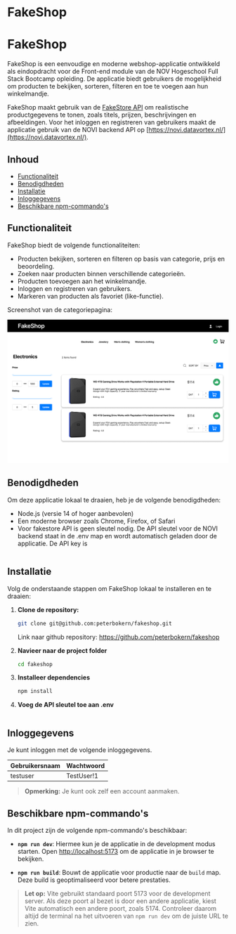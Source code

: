 # FakeShop

# FakeShop

FakeShop is een eenvoudige en moderne webshop-applicatie ontwikkeld als eindopdracht voor de Front-end module van de NOV Hogeschool Full Stack Bootcamp opleiding. De applicatie biedt gebruikers de mogelijkheid om producten te bekijken, sorteren, filteren en toe te voegen aan hun winkelmandje.

FakeShop maakt gebruik van de [FakeStore API](https://fakestoreapi.com/) om realistische productgegevens te tonen, zoals titels, prijzen, beschrijvingen en afbeeldingen. Voor het inloggen en registreren van gebruikers maakt de applicatie gebruik van de NOVI backend API op [https://novi.datavortex.nl/](https://novi.datavortex.nl/). 


## Inhoud

- [Functionaliteit](#functionaliteit)
- [Benodigdheden](#benodigdheden)
- [Installatie](#installatie)
- [Inloggegevens](#inloggegevens)
- [Beschikbare npm-commando's](#beschikbare-npm-commando's)

## Functionaliteit

FakeShop biedt de volgende functionaliteiten:
- Producten bekijken, sorteren en filteren op basis van categorie, prijs en beoordeling.
- Zoeken naar producten binnen verschillende categorieën.
- Producten toevoegen aan het winkelmandje.
- Inloggen en registreren van gebruikers.
- Markeren van producten als favoriet (like-functie).

Screenshot van de categoriepagina:

![img.png](img.png)

## Benodigdheden

Om deze applicatie lokaal te draaien, heb je de volgende benodigdheden:

- Node.js (versie 14 of hoger aanbevolen)
- Een moderne browser zoals Chrome, Firefox, of Safari
- Voor fakestore API is geen sleutel nodig. De API sleutel voor de NOVI backend staat in de .env map en wordt automatisch geladen door de applicatie. De API key is
   ```bash
  
## Installatie

Volg de onderstaande stappen om FakeShop lokaal te installeren en te draaien:

1. **Clone de repository:**
   ```bash
   git clone git@github.com:peterbokern/fakeshop.git
    ````
    Link naar github repository: <https://github.com/peterbokern/fakeshop>


2. **Navieer naar de project folder**
   ```bash
   cd fakeshop
   
3. **Installeer dependencies**
   ```bash
   npm install
   
4. **Voeg de API sleutel toe aan .env**
    ````bash

## Inloggegevens

Je kunt inloggen met de volgende inloggegevens.

| Gebruikersnaam | Wachtwoord      |
|----------------|-----------------|
| testuser       | TestUser!1      |

> **Opmerking:** Je kunt ook  zelf een account aanmaken.

## Beschikbare npm-commando's

In dit project zijn de volgende npm-commando's beschikbaar:

- **`npm run dev`**: Hiermee kun je de applicatie in de development modus starten. Open [http://localhost:5173](http://localhost:5173) om de applicatie in je browser te bekijken.

- **`npm run build`**: Bouwt de applicatie voor productie naar de `build` map. Deze build is geoptimaliseerd voor betere prestaties.


> **Let op:** Vite gebruikt standaard poort 5173 voor de development server. Als deze poort al bezet is door een andere applicatie, kiest Vite automatisch een andere poort, zoals 5174. Controleer daarom altijd de terminal na het uitvoeren van `npm run dev` om de juiste URL te zien.



